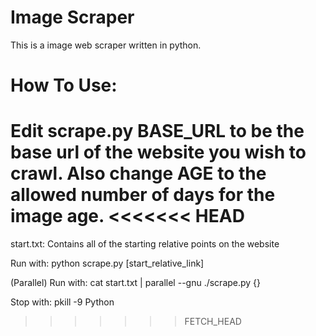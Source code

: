 Image Scraper
================

This is a image web scraper written in python.

How To Use:
================
Edit scrape.py BASE_URL to be the base url of the website you wish to crawl. Also change AGE to the allowed number of days for the image age.
<<<<<<< HEAD
=======

start.txt: Contains all of the starting relative points on the website

Run with: python scrape.py [start_relative_link]

(Parallel) Run with: cat start.txt | parallel --gnu ./scrape.py {}

Stop with: pkill -9 Python
>>>>>>> FETCH_HEAD
